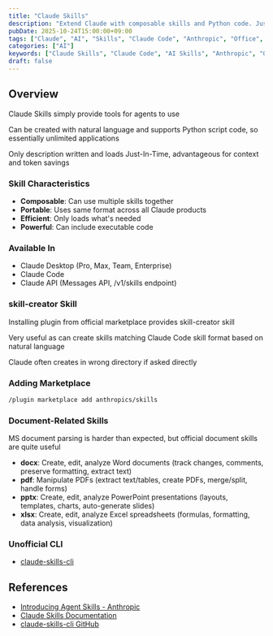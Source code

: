 ```yaml
---
title: "Claude Skills"
description: "Extend Claude with composable skills and Python code. Just-in-time loading saves tokens. Includes official Office tools for PDF, Excel, Word, PowerPoint."
pubDate: 2025-10-24T15:00:00+09:00
tags: ["Claude", "AI", "Skills", "Claude Code", "Anthropic", "Office", "PDF", "Excel", "Word", "PowerPoint"]
categories: ["AI"]
keywords: ["Claude Skills", "Claude Code", "AI Skills", "Anthropic", "Office Tools", "PDF Processing", "Excel", "Word", "PowerPoint", "AI Assistant"]
draft: false
---
```



## Overview

Claude Skills simply provide tools for agents to use

Can be created with natural language and supports Python script code, so essentially unlimited applications

Only description written and loads Just-In-Time, advantageous for context and token savings

### Skill Characteristics

- **Composable**: Can use multiple skills together
- **Portable**: Uses same format across all Claude products
- **Efficient**: Only loads what's needed
- **Powerful**: Can include executable code

### Available In

- Claude Desktop (Pro, Max, Team, Enterprise)
- Claude Code
- Claude API (Messages API, /v1/skills endpoint)

### skill-creator Skill

Installing plugin from official marketplace provides skill-creator skill

Very useful as can create skills matching Claude Code skill format based on natural language

Claude often creates in wrong directory if asked directly

### Adding Marketplace

```bash
/plugin marketplace add anthropics/skills
```

### Document-Related Skills

MS document parsing is harder than expected, but official document skills are quite useful
- **docx**: Create, edit, analyze Word documents (track changes, comments, preserve formatting, extract text)
- **pdf**: Manipulate PDFs (extract text/tables, create PDFs, merge/split, handle forms)
- **pptx**: Create, edit, analyze PowerPoint presentations (layouts, templates, charts, auto-generate slides)
- **xlsx**: Create, edit, analyze Excel spreadsheets (formulas, formatting, data analysis, visualization)

### Unofficial CLI

- [claude-skills-cli](https://github.com/spences10/claude-skills-cli)

## References

- [Introducing Agent Skills - Anthropic](https://www.anthropic.com/news/skills)
- [Claude Skills Documentation](https://docs.anthropic.com)
- [claude-skills-cli GitHub](https://github.com/spences10/claude-skills-cli)
